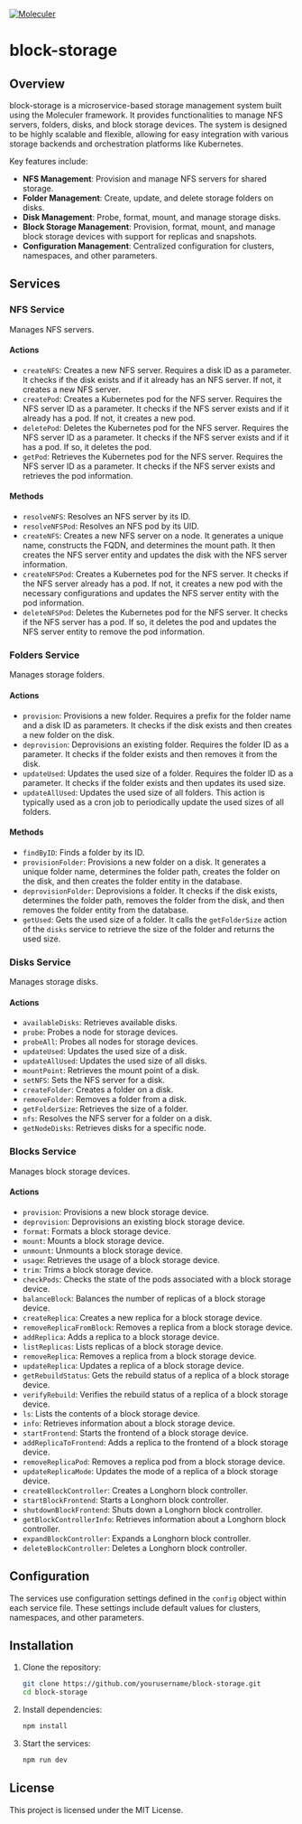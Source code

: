 [![Moleculer](https://badgen.net/badge/Powered%20by/Moleculer/0e83cd)](https://moleculer.services)

# block-storage

## Overview

block-storage is a microservice-based storage management system built using the Moleculer framework. It provides functionalities to manage NFS servers, folders, disks, and block storage devices. The system is designed to be highly scalable and flexible, allowing for easy integration with various storage backends and orchestration platforms like Kubernetes.

Key features include:
- **NFS Management**: Provision and manage NFS servers for shared storage.
- **Folder Management**: Create, update, and delete storage folders on disks.
- **Disk Management**: Probe, format, mount, and manage storage disks.
- **Block Storage Management**: Provision, format, mount, and manage block storage devices with support for replicas and snapshots.
- **Configuration Management**: Centralized configuration for clusters, namespaces, and other parameters.

## Services

### NFS Service

Manages NFS servers.

#### Actions

- `createNFS`: Creates a new NFS server. Requires a disk ID as a parameter. It checks if the disk exists and if it already has an NFS server. If not, it creates a new NFS server.
- `createPod`: Creates a Kubernetes pod for the NFS server. Requires the NFS server ID as a parameter. It checks if the NFS server exists and if it already has a pod. If not, it creates a new pod.
- `deletePod`: Deletes the Kubernetes pod for the NFS server. Requires the NFS server ID as a parameter. It checks if the NFS server exists and if it has a pod. If so, it deletes the pod.
- `getPod`: Retrieves the Kubernetes pod for the NFS server. Requires the NFS server ID as a parameter. It checks if the NFS server exists and retrieves the pod information.

#### Methods

- `resolveNFS`: Resolves an NFS server by its ID.
- `resolveNFSPod`: Resolves an NFS pod by its UID.
- `createNFS`: Creates a new NFS server on a node. It generates a unique name, constructs the FQDN, and determines the mount path. It then creates the NFS server entity and updates the disk with the NFS server information.
- `createNFSPod`: Creates a Kubernetes pod for the NFS server. It checks if the NFS server already has a pod. If not, it creates a new pod with the necessary configurations and updates the NFS server entity with the pod information.
- `deleteNFSPod`: Deletes the Kubernetes pod for the NFS server. It checks if the NFS server has a pod. If so, it deletes the pod and updates the NFS server entity to remove the pod information.

### Folders Service

Manages storage folders.

#### Actions

- `provision`: Provisions a new folder. Requires a prefix for the folder name and a disk ID as parameters. It checks if the disk exists and then creates a new folder on the disk.
- `deprovision`: Deprovisions an existing folder. Requires the folder ID as a parameter. It checks if the folder exists and then removes it from the disk.
- `updateUsed`: Updates the used size of a folder. Requires the folder ID as a parameter. It checks if the folder exists and then updates its used size.
- `updateAllUsed`: Updates the used size of all folders. This action is typically used as a cron job to periodically update the used sizes of all folders.

#### Methods

- `findByID`: Finds a folder by its ID.
- `provisionFolder`: Provisions a new folder on a disk. It generates a unique folder name, determines the folder path, creates the folder on the disk, and then creates the folder entity in the database.
- `deprovisionFolder`: Deprovisions a folder. It checks if the disk exists, determines the folder path, removes the folder from the disk, and then removes the folder entity from the database.
- `getUsed`: Gets the used size of a folder. It calls the `getFolderSize` action of the `disks` service to retrieve the size of the folder and returns the used size.

### Disks Service

Manages storage disks.

#### Actions

- `availableDisks`: Retrieves available disks.
- `probe`: Probes a node for storage devices.
- `probeAll`: Probes all nodes for storage devices.
- `updateUsed`: Updates the used size of a disk.
- `updateAllUsed`: Updates the used size of all disks.
- `mountPoint`: Retrieves the mount point of a disk.
- `setNFS`: Sets the NFS server for a disk.
- `createFolder`: Creates a folder on a disk.
- `removeFolder`: Removes a folder from a disk.
- `getFolderSize`: Retrieves the size of a folder.
- `nfs`: Resolves the NFS server for a folder on a disk.
- `getNodeDisks`: Retrieves disks for a specific node.

### Blocks Service

Manages block storage devices.

#### Actions

- `provision`: Provisions a new block storage device.
- `deprovision`: Deprovisions an existing block storage device.
- `format`: Formats a block storage device.
- `mount`: Mounts a block storage device.
- `unmount`: Unmounts a block storage device.
- `usage`: Retrieves the usage of a block storage device.
- `trim`: Trims a block storage device.
- `checkPods`: Checks the state of the pods associated with a block storage device.
- `balanceBlock`: Balances the number of replicas of a block storage device.
- `createReplica`: Creates a new replica for a block storage device.
- `removeReplicaFromBlock`: Removes a replica from a block storage device.
- `addReplica`: Adds a replica to a block storage device.
- `listReplicas`: Lists replicas of a block storage device.
- `removeReplica`: Removes a replica from a block storage device.
- `updateReplica`: Updates a replica of a block storage device.
- `getRebuildStatus`: Gets the rebuild status of a replica of a block storage device.
- `verifyRebuild`: Verifies the rebuild status of a replica of a block storage device.
- `ls`: Lists the contents of a block storage device.
- `info`: Retrieves information about a block storage device.
- `startFrontend`: Starts the frontend of a block storage device.
- `addReplicaToFrontend`: Adds a replica to the frontend of a block storage device.
- `removeReplicaPod`: Removes a replica pod from a block storage device.
- `updateReplicaMode`: Updates the mode of a replica of a block storage device.
- `createBlockController`: Creates a Longhorn block controller.
- `startBlockFrontend`: Starts a Longhorn block controller.
- `shutdownBlockFrontend`: Shuts down a Longhorn block controller.
- `getBlockControllerInfo`: Retrieves information about a Longhorn block controller.
- `expandBlockController`: Expands a Longhorn block controller.
- `deleteBlockController`: Deletes a Longhorn block controller.

## Configuration

The services use configuration settings defined in the `config` object within each service file. These settings include default values for clusters, namespaces, and other parameters.

## Installation

1. Clone the repository:
   ```bash
   git clone https://github.com/yourusername/block-storage.git
   cd block-storage
   ```

2. Install dependencies:
   ```bash
   npm install
   ```

3. Start the services:
   ```bash
   npm run dev
   ```

## License

This project is licensed under the MIT License.
